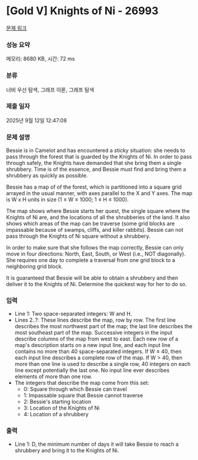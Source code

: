 # [Gold V] Knights of Ni - 26993 

[문제 링크](https://www.acmicpc.net/problem/26993) 

### 성능 요약

메모리: 8680 KB, 시간: 72 ms

### 분류

너비 우선 탐색, 그래프 이론, 그래프 탐색

### 제출 일자

2025년 9월 12일 12:47:08

### 문제 설명

<p>Bessie is in Camelot and has encountered a sticky situation: she needs to pass through the forest that is guarded by the Knights of Ni. In order to pass through safely, the Knights have demanded that she bring them a single shrubbery. Time is of the essence, and Bessie must find and bring them a shrubbery as quickly as possible.</p>

<p>Bessie has a map of of the forest, which is partitioned into a square grid arrayed in the usual manner, with axes parallel to the X and Y axes. The map is W x H units in size (1 ≤ W ≤ 1000; 1 ≤ H ≤ 1000).</p>

<p>The map shows where Bessie starts her quest, the single square where the Knights of Ni are, and the locations of all the shrubberies of the land. It also shows which areas of the map can be traverse (some grid blocks are impassable because of swamps, cliffs, and killer rabbits). Bessie can not pass through the Knights of Ni square without a shrubbery.</p>

<p>In order to make sure that she follows the map correctly, Bessie can only move in four directions: North, East, South, or West (i.e., NOT diagonally). She requires one day to complete a traversal from one grid block to a neighboring grid block.</p>

<p>It is guaranteed that Bessie will be able to obtain a shrubbery and then deliver it to the Knights of Ni. Determine the quickest way for her to do so.</p>

### 입력 

 <ul>
	<li>Line 1: Two space-separated integers: W and H.</li>
	<li>Lines 2..?: These lines describe the map, row by row. The first line describes the most northwest part of the map; the last line describes the most southeast part of the map. Successive integers in the input describe columns of the map from west to east. Each new row of a map's description starts on a new input line, and each input line contains no more than 40 space-separated integers. If W ≤ 40, then each input line describes a complete row of the map. If W > 40, then more than one line is used to describe a single row, 40 integers on each line except potentially the last one. No input line ever describes elements of more than one row.</li>
	<li>The integers that describe the map come from this set:
	<ul>
		<li>0: Square through which Bessie can travel</li>
		<li>1: Impassable square that Bessie cannot traverse</li>
		<li>2: Bessie's starting location</li>
		<li>3: Location of the Knights of Ni</li>
		<li>4: Location of a shrubbery</li>
	</ul>
	</li>
</ul>

### 출력 

 <ul>
	<li>Line 1: D, the minimum number of days it will take Bessie to reach a shrubbery and bring it to the Knights of Ni.</li>
</ul>

